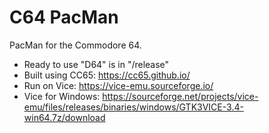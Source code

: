 # C64 PacMan

PacMan for the Commodore 64.

- Ready to use "D64" is in "/release"
- Built using CC65: https://cc65.github.io/
- Run on Vice: https://vice-emu.sourceforge.io/
- Vice for Windows: https://sourceforge.net/projects/vice-emu/files/releases/binaries/windows/GTK3VICE-3.4-win64.7z/download
